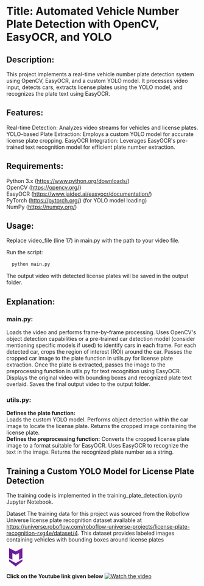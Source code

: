 
# **Title**: Automated Vehicle Number Plate Detection with OpenCV, EasyOCR, and YOLO

## Description:
This project implements a real-time vehicle number plate detection system using OpenCV, EasyOCR, and a custom YOLO model. It processes video input, detects cars, extracts license plates using the YOLO model, and recognizes the plate text using EasyOCR.

## Features:

Real-time Detection: Analyzes video streams for vehicles and license plates.
YOLO-based Plate Extraction: Employs a custom YOLO model for accurate license plate cropping.
EasyOCR Integration: Leverages EasyOCR's pre-trained text recognition model for efficient plate number extraction. 

## Requirements:

Python 3.x (https://www.python.org/downloads/)  
OpenCV (https://opencv.org/)  
EasyOCR (https://www.jaided.ai/easyocr/documentation/)  
PyTorch (https://pytorch.org/) (for YOLO model loading)  
NumPy (https://numpy.org/) 

## Usage:

Replace video_file (line 17) in main.py with the path to your video file.

Run the script:
```bash
  python main.py

```

The output video with detected license plates will be saved in the output folder.

## Explanation:

### main.py:

Loads the video and performs frame-by-frame processing.
Uses OpenCV's object detection capabilities or a pre-trained car detection model (consider mentioning specific models if used) to identify cars in each frame.
For each detected car, crops the region of interest (ROI) around the car.
Passes the cropped car image to the plate function in utils.py for license plate extraction.
Once the plate is extracted, passes the image to the preprocessing function in utils.py for text recognition using EasyOCR.
Displays the original video with bounding boxes and recognized plate text overlaid.
Saves the final output video to the output folder.

### utils.py:

**Defines the plate function:**  
Loads the custom YOLO model.
Performs object detection within the car image to locate the license plate.
Returns the cropped image containing the license plate.  
**Defines the preprocessing function:**
Converts the cropped license plate image to a format suitable for EasyOCR.
Uses EasyOCR to recognize the text in the image.
Returns the recognized plate number as a string.


## Training a Custom YOLO Model for License Plate Detection
The training code is implemented in the training_plate_detection.ipynb Jupyter Notebook.

Dataset
The training data for this project was sourced from the Roboflow Universe license plate recognition dataset available at 
https://universe.roboflow.com/roboflow-universe-projects/license-plate-recognition-rxg4e/dataset/4. This dataset provides labeled images containing vehicles with bounding boxes around license plates


![](https://github.com/adam-p/markdown-here/raw/master/src/common/images/icon48.png "Logo Title Text 1")

**Click on the Youtube link given below**
[![Watch the video](https://img.youtube.com/vi/oWmAqrceugM/hqdefault.jpg)](https://www.youtube.com/watch?v=oWmAqrceugM)